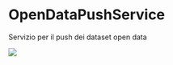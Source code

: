 # OpenDataPushService
Servizio per il push dei dataset open data

<a href="https://travis-ci.org/connectpa/OpenDataPushService"><img src="https://api.travis-ci.org/connectpa/OpenDataPushService.png"/></a>

